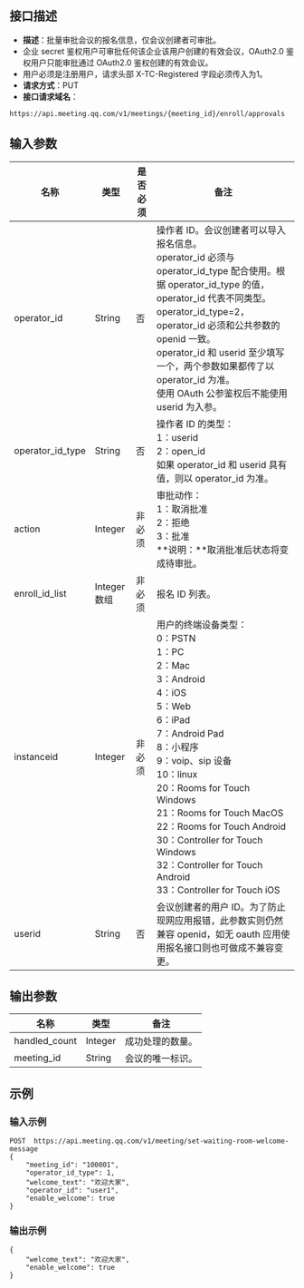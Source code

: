 ## 接口描述
- **描述**：批量审批会议的报名信息，仅会议创建者可审批。
 - 企业 secret 鉴权用户可审批任何该企业该用户创建的有效会议，OAuth2.0 鉴权用户只能审批通过 OAuth2.0 鉴权创建的有效会议。
 - 用户必须是注册用户，请求头部 X-TC-Registered 字段必须传入为1。
- **请求方式**：PUT
- **接口请求域名**：
```plaintext
https://api.meeting.qq.com/v1/meetings/{meeting_id}/enroll/approvals
```


## 输入参数
| **名称**       | **类型**     | **是否必须**  | **备注**                                                     |
| -------------- | ------------ | ------------ | ------------------------------------------------------------ |
| operator_id              | String      | 否   |     操作者 ID。会议创建者可以导入报名信息。<br />operator_id 必须与 operator_id_type 配合使用。根据 operator_id_type 的值，operator_id 代表不同类型。<br />operator_id_type=2，operator_id 必须和公共参数的 openid 一致。<br />operator_id 和 userid 至少填写一个，两个参数如果都传了以 operator_id 为准。<br />使用 OAuth 公参鉴权后不能使用 userid 为入参。                                                     |
| operator_id_type              | String      | 否   | 	操作者 ID 的类型：<br />1：userid<br />2：open_id<br />如果 operator_id 和 userid 具有值，则以 operator_id 为准。                                     |
| action         | Integer      | 非必须        | 审批动作：<br>1：取消批准<br>2：拒绝<br>3：批准<br>**说明：**取消批准后状态将变成待审批。 |
| enroll_id_list | Integer 数组 | 非必须         | 报名 ID 列表。                                                   |
| instanceid     | Integer      | 非必须           | 用户的终端设备类型：<br>0：PSTN<br>1：PC<br>2：Mac<br>3：Android<br>4：iOS<br>5：Web<br>6：iPad<br>7：Android Pad<br>8：小程序<br>9：voip、sip 设备<br>10：linux<br>20：Rooms for Touch Windows<br>21：Rooms for Touch MacOS<br>22：Rooms for Touch Android<br>30：Controller for Touch Windows<br>32：Controller for Touch Android<br>33：Controller for Touch iOS                                                    |
| userid              | String      | 否  |  	会议创建者的用户 ID。为了防止现网应用报错，此参数实则仍然兼容 openid，如无 oauth 应用使用报名接口则也可做成不兼容变更。  |

## 输出参数
| **名称**      | **类型** | **备注**       |
| ------------- | -------- | -------------- |
| handled_count | Integer  | 成功处理的数量。 |
| meeting_id    | String   | 会议的唯一标识。 |


## 示例
### 输入示例

```plaintext
POST  https://api.meeting.qq.com/v1/meeting/set-waiting-room-welcome-message
{
    "meeting_id": "100001",
    "operator_id_type": 1,
    "welcome_text": "欢迎大家",
    "operator_id": "user1",
    "enable_welcome": true
}
```


### 输出示例

```plaintext
{
    "welcome_text": "欢迎大家",
    "enable_welcome": true
}
```
